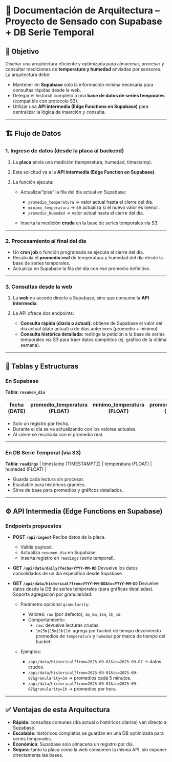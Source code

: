 # 📘 Documentación de Arquitectura – Proyecto de Sensado con Supabase + DB Serie Temporal

## 🎯 Objetivo

Diseñar una arquitectura eficiente y optimizada para almacenar, procesar y consultar mediciones de **temperatura y humedad** enviadas por sensores.
La arquitectura debe:

* Mantener en **Supabase** solo la información mínima necesaria para consultas rápidas desde la web.
* Delegar el historial completo a una **base de datos de series temporales** (compatible con protocolo S3).
* Utilizar una **API intermedia (Edge Functions en Supabase)** para centralizar la lógica de inserción y consulta.

---

## 🏗️ Flujo de Datos

### 1. Ingreso de datos (desde la placa al backend)

1. La **placa** envía una medición (temperatura, humedad, timestamp).
2. Esta solicitud va a la **API intermedia (Edge Function en Supabase)**.
3. La función ejecuta:

   * Actualiza/“pisa” la fila del día actual en Supabase:

     * `promedio_temperatura` → valor actual hasta el cierre del día.
     * `minimo_temperatura` → se actualiza si el nuevo valor es menor.
     * `promedio_humedad` → valor actual hasta el cierre del día.
   * Inserta la medición **cruda** en la base de series temporales vía S3.

---

### 2. Procesamiento al final del día

* Un **cron job** o función programada se ejecuta al cierre del día.
* Recalcula el **promedio real** de temperatura y humedad del día desde la base de series temporales.
* Actualiza en Supabase la fila del día con ese promedio definitivo.

---

### 3. Consultas desde la web

1. La **web** no accede directo a Supabase, sino que consume la **API intermedia**.
2. La API ofrece dos endpoints:

   * **Consulta rápida (diaria o actual):** obtiene de Supabase el valor del día actual (dato actual) o de días anteriores (promedio + mínimo).
   * **Consulta histórica detallada:** redirige la petición a la base de series temporales vía S3 para traer datos completos (ej. gráfico de la última semana).

---

## 📂 Tablas y Estructuras

### En **Supabase**

**Tabla: `resumen_dia`**

| fecha (DATE) | promedio\_temperatura (FLOAT) | minimo\_temperatura (FLOAT) | promedio\_humedad (FLOAT) |
| ------------ | ----------------------------- | --------------------------- | ------------------------- |

* Solo un registro por fecha.
* Durante el día se va actualizando con los valores actuales.
* Al cierre se recalcula con el promedio real.

---

### En **DB Serie Temporal (via S3)**

**Tabla: `readings`**
\| timestamp (TIMESTAMPTZ) | temperatura (FLOAT) | humedad (FLOAT) |

* Guarda cada lectura sin procesar.
* Escalable para históricos grandes.
* Sirve de base para promedios y gráficos detallados.

---

## ⚙️ API Intermedia (Edge Functions en Supabase)

### Endpoints propuestos

* **POST `/api/ingest`**
  Recibe datos de la placa.

  * Valida payload.
  * Actualiza `resumen_dia` en Supabase.
  * Inserta registro en `readings` (serie temporal).

* **GET `/api/data/daily?fecha=YYYY-MM-DD`**
  Devuelve los datos consolidados de un día específico desde Supabase.

* **GET `/api/data/historical?from=YYYY-MM-DD&to=YYYY-MM-DD`**
  Devuelve datos desde la DB de series temporales (para gráficas detalladas). Soporta agregación por granularidad:

  - Parámetro opcional `granularity`:
    - Valores: `raw` (por defecto), `1m`, `5m`, `15m`, `1h`, `1d`.
    - Comportamiento:
      - `raw`: devuelve lecturas crudas.
      - `1m|5m|15m|1h|1d`: agrega por bucket de tiempo devolviendo promedios de `temperatura` y `humedad` por marca de tiempo del bucket.

  - Ejemplos:
    - `/api/data/historical?from=2025-09-01&to=2025-09-07` → datos crudos.
    - `/api/data/historical?from=2025-09-01&to=2025-09-07&granularity=5m` → promedios cada 5 minutos.
    - `/api/data/historical?from=2025-09-01&to=2025-09-07&granularity=1h` → promedios por hora.

---

## ✅ Ventajas de esta Arquitectura

* **Rápida**: consultas comunes (día actual o históricos diarios) van directo a Supabase.
* **Escalable**: históricos completos se guardan en una DB optimizada para series temporales.
* **Económica**: Supabase solo almacena un registro por día.
* **Segura**: tanto la placa como la web consumen la misma API, sin exponer directamente las bases.

